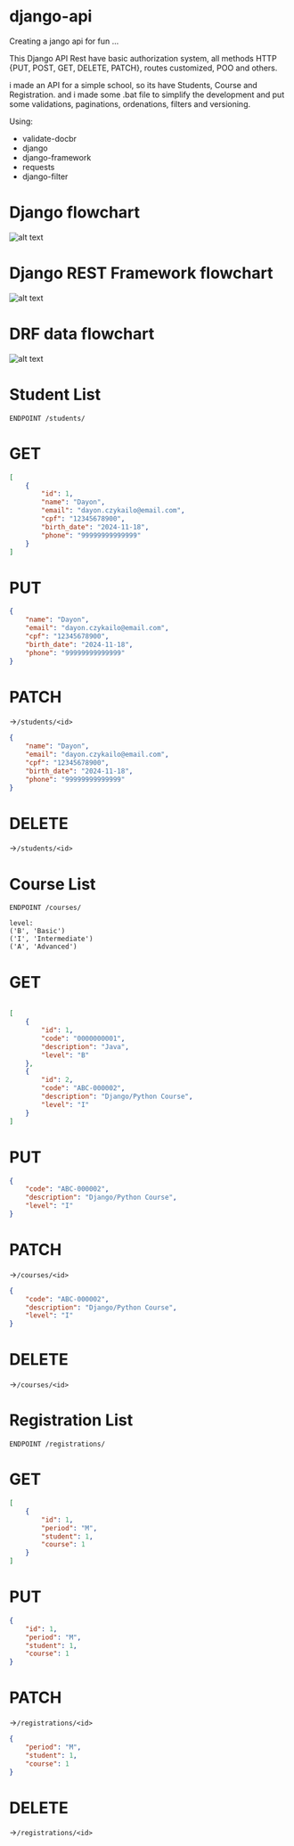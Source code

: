 # django-api
Creating a jango api for fun ...

This Django API Rest have basic authorization system, all methods HTTP {PUT, POST, GET, DELETE, PATCH}, routes customized, POO and others.

i made an API for a simple school, so its have Students, Course and Registration.
and i made some .bat file to simplify the development and put some validations, paginations, ordenations, filters and versioning.

Using:
- validate-docbr
- django
- django-framework
- requests
- django-filter

# Django flowchart
![alt text](https://cdn1.gnarususercontent.com.br/1/103811/6bd3c17a-2dc3-4db2-9fcd-a0b2447ade89.png)

# Django REST Framework flowchart
![alt text](https://cdn1.gnarususercontent.com.br/1/103811/6bd3c17a-2dc3-4db2-9fcd-a0b2447ade89.png)

# DRF data flowchart
![alt text](https://cdn1.gnarususercontent.com.br/1/103811/f69d24ff-84fe-4f8c-94a0-843d06e9ab85.png)


# Student List
```
ENDPOINT /students/
```
# GET
```json
[
    {
        "id": 1,
        "name": "Dayon",
        "email": "dayon.czykailo@email.com",
        "cpf": "12345678900",
        "birth_date": "2024-11-18",
        "phone": "99999999999999"
    }
]
```
# PUT
```json
{
    "name": "Dayon",
    "email": "dayon.czykailo@email.com",
    "cpf": "12345678900",
    "birth_date": "2024-11-18",
    "phone": "99999999999999"
}
```

# PATCH
->`/students/<id>`
```json
{
    "name": "Dayon",
    "email": "dayon.czykailo@email.com",
    "cpf": "12345678900",
    "birth_date": "2024-11-18",
    "phone": "99999999999999"
}
```
# DELETE
->`/students/<id>`

# Course List
```
ENDPOINT /courses/

level:
('B', 'Basic')
('I', 'Intermediate')
('A', 'Advanced')
```
# GET
```json

[
    {
        "id": 1,
        "code": "0000000001",
        "description": "Java",
        "level": "B"
    },
    {
        "id": 2,
        "code": "ABC-000002",
        "description": "Django/Python Course",
        "level": "I"
    }
]
```

# PUT
```json
{
    "code": "ABC-000002",
    "description": "Django/Python Course",
    "level": "I"
}
```

# PATCH
->`/courses/<id>`
```json
{
    "code": "ABC-000002",
    "description": "Django/Python Course",
    "level": "I"
}
```
# DELETE
->`/courses/<id>`

# Registration List
```
ENDPOINT /registrations/
```
# GET
```json
[
    {
        "id": 1,
        "period": "M",
        "student": 1,
        "course": 1
    }
]
```
# PUT
```json
{
    "id": 1,
    "period": "M",
    "student": 1,
    "course": 1
}
```

# PATCH
->`/registrations/<id>`
```json
{
    "period": "M",
    "student": 1,
    "course": 1
}
```
# DELETE
->`/registrations/<id>`

